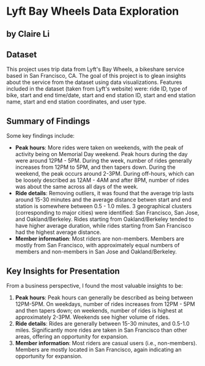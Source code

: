 # Lyft Bay Wheels Data Exploration
## by Claire Li


## Dataset

This project uses trip data from Lyft's Bay Wheels, a bikeshare service based in San Francisco, CA. The goal of this project is to glean insights about the service from the dataset using data visualizations. Features included in the dataset (taken from Lyft's website) were: ride ID, type of bike, start and end time/date, start and end station ID, start and end station name, start and end station coordinates, and user type.   


## Summary of Findings

Some key findings include: 
* **Peak hours**: More rides were taken on weekends, with the peak of activity being on Memorial Day weekend. Peak hours during the day were around 12PM - 5PM. During the week, number of rides generally increases from 12PM to 5PM, and then tapers down. During the weekend, the peak occurs around 2-3PM. During off-hours, which can be loosely described as 12AM - 4AM and after 8PM, number of rides was about the same across all days of the week. 
* **Ride details**: Removing outliers, it was found that the average trip lasts around 15-30 minutes and the average distance betwen start and end station is somewhere between 0.5 - 1.0 miles. 3 geographical clusters (corresponding to major cities) were identified: San Francisco, San Jose, and Oakland/Berkeley. Rides starting from Oakland/Berkeley tended to have higher average duration, while rides starting from San Francisco had the highest average distance. 
* **Member information**: Most riders are non-members. Members are mostly from San Francisco, with approximately equal numbers of members and non-members in San Jose and Oakland/Berkeley. 

## Key Insights for Presentation

From a business perspective, I found the most valuable insights to be: 
1. **Peak hours**: Peak hours can generally be described as being between 12PM-5PM. On weekdays, number of rides increases from 12PM - 5PM and then tapers down; on weekends, number of rides is highest at approximately 2-3PM. Weekends see higher volume of rides. 
2. **Ride details**: Rides are generally between 15-30 minutes, and 0.5-1.0 miles. Significantly more rides are taken in San Francisco than other areas, offering an opportunity for expansion. 
3. **Member information**: Most riders are casual users (i.e., non-members). Members are mostly located in San Francisco, again indicating an opportunity for expansion. 
